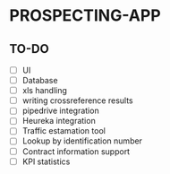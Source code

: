 # PROSPECTING-APP

## TO-DO

- [ ] UI
- [ ] Database
- [ ] xls handling
- [ ] writing crossreference results
- [ ] pipedrive integration
- [ ] Heureka integration
- [ ] Traffic estamation tool
- [ ] Lookup by identification number
- [ ] Contract information support
- [ ] KPI statistics
